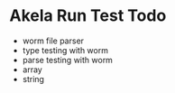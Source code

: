 # Akela Run Test Todo
* worm file parser
* type testing with worm
* parse testing with worm
* array
* string